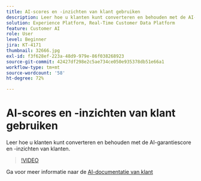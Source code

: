 ```yaml
---
title: AI-scores en -inzichten van klant gebruiken
description: Leer hoe u klanten kunt converteren en behouden met de AI-garantiescore en -inzichten van klanten.
solution: Experience Platform, Real-Time Customer Data Platform
feature: Customer AI
role: User
level: Beginner
jira: KT-4171
thumbnail: 32666.jpg
exl-id: f3f628ef-223a-48d9-979e-86f038268923
source-git-commit: 42427df298e2c5ae734ce050e935378db51e66a1
workflow-type: tm+mt
source-wordcount: '58'
ht-degree: 72%

---
```


# AI-scores en -inzichten van klant gebruiken

Leer hoe u klanten kunt converteren en behouden met de AI-garantiescore en -inzichten van klanten.

>[!VIDEO](https://video.tv.adobe.com/v/32666?quality=12&learn=on)

Ga voor meer informatie naar de [AI-documentatie van klant](https://experienceleague.adobe.com/docs/experience-platform/intelligent-services/customer-ai/overview.html)
